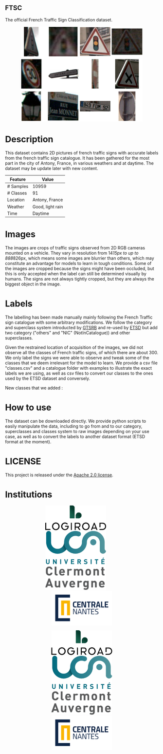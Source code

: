 ## FTSC
The official French Traffic Sign Classification dataset.

<p align="center">
  <img width="400" src="docs/images/12_2.png">
</p>

# Description
This dataset contains 2D pictures of french traffic signs with accurate labels from the french traffic sign catalogue. It has been gathered for the most part in the city of Antony, France, in various weathers and at daytime. The dataset may be update later with new content.


| Feature       | Value         |
| ------------- | ------------- |
| # Samples     | 10959         |
| # Classes     | 91            |
| Location      | Antony, France|
| Weather       | Good, light rain |
| Time          | Daytime       |



# Images
The images are crops of traffic signs observed from 2D RGB cameras mounted on a vehicle. They vary in resolution from 14*15px to up to 888*826px, which means some images are blurrier than others, which may constitute an advantage for models to learn in tough conditions. Some of the images are cropped because the signs might have been occluded, but this is only accepted when the label can still be determined visually by humans. The signs are not always tightly cropped, but they are always the biggest object in the image.

# Labels
The labelling has been made manually mainly following the French Traffic sign catalogue with some arbitrary modifications.
We follow the category and superclass system introducted by [GTSRB](https://arxiv.org/abs/2003.03256) and re-used by [ETSD](https://citlag.github.io/publication/etsd/) but add two category ("others" and "NIC" (NotInCatalogue)) and other superclasses.

Given the restrained location of acquisition of the images, we did not observe all the classes of French traffic signs, of which there are about 300. We only label the signs we were able to observe and tweak some of the classes that we deem irrelevant for the model to learn. We provide a csv file "classes.csv" and a catalogue folder with examples to illustrate the exact labels we are using, as well as csv files to convert our classes to the ones used by the ETSD dataset and conversely.

New classes that we added :

# How to use

The dataset can be downloaded directly.
We provide python scripts to easily manipulate the data, including to go from and to our category, superclasses and classes system to raw images depending on your use case, as well as to convert the labels to another dataset format (ETSD format at the moment).

# LICENSE

This project is released under the [Apache 2.0 license](http://www.apache.org/licenses).

# Institutions

<p align="center">
  <img width="200" style="margin:0px 100px" src="docs/images/logiroad_logo.jpg">
  &nbsp; &nbsp; &nbsp; &nbsp; &nbsp;
  <img width="200" style="margin:0px 100px" src="docs/images/uca_logo.png">
  &nbsp; &nbsp; &nbsp; &nbsp; &nbsp;
  <img width="200" style="margin:0px 100px" src="docs/images/centrale_logo.jpg">
</p>
<p align="center">
  
  <img width="200" style="margin:0px 100px" src="docs/images/logiroad_logo.jpg">
  <img width="200" style="margin:0px 100px" src="docs/images/uca_logo.png">
  <img width="200" style="margin:0px 100px" src="docs/images/centrale_logo.jpg">
</p>
